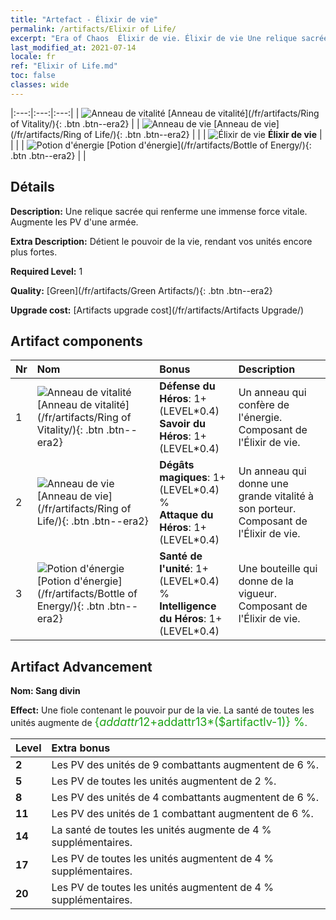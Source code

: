 ```yaml
---
title: "Artefact - Élixir de vie"
permalink: /artifacts/Elixir of Life/
excerpt: "Era of Chaos  Élixir de vie. Élixir de vie Une relique sacrée qui renferme une immense force vitale. Augmente les PV d'une armée."
last_modified_at: 2021-07-14
locale: fr
ref: "Elixir of Life.md"
toc: false
classes: wide
---
```


  |:---:|:---:|:---:| 
  | ![Anneau de vitalité](/images/t/artifact_40111.png) [Anneau de vitalité](/fr/artifacts/Ring of Vitality/){: .btn .btn--era2} |   | ![Anneau de vie](/images/t/artifact_40112.png) [Anneau de vie](/fr/artifacts/Ring of Life/){: .btn .btn--era2} | 
  |   | ![Élixir de vie](/images/t/icon_artifact_11.png) **Élixir de vie** |  | 
  |   | ![Potion d'énergie](/images/t/artifact_40113.png) [Potion d'énergie](/fr/artifacts/Bottle of Energy/){: .btn .btn--era2} |   | 


## Détails

 **Description:** Une relique sacrée qui renferme une immense force vitale. Augmente les PV d'une armée.

 **Extra Description:** Détient le pouvoir de la vie, rendant vos unités encore plus fortes.

 **Required Level:** 1

 **Quality:** [Green](/fr/artifacts/Green Artifacts/){: .btn .btn--era2}

 **Upgrade cost:** [Artifacts upgrade cost](/fr/artifacts/Artifacts Upgrade/)



## Artifact components

  | Nr |    Nom    |   Bonus | Description | 
  |:---|:-----------|:--------|:------------| 
  | 1 | ![Anneau de vitalité](/images/t/artifact_40111.png) [Anneau de vitalité](/fr/artifacts/Ring of Vitality/){: .btn .btn--era2} | **Défense du Héros**: 1+(LEVEL\*0.4)<br/>**Savoir du Héros**: 1+(LEVEL\*0.4) | Un anneau qui confère de l'énergie. Composant de l'Élixir de vie. | 
  | 2 | ![Anneau de vie](/images/t/artifact_40112.png) [Anneau de vie](/fr/artifacts/Ring of Life/){: .btn .btn--era2} | **Dégâts magiques**: 1+(LEVEL\*0.4) %<br/>**Attaque du Héros**: 1+(LEVEL\*0.4) | Un anneau qui donne une grande vitalité à son porteur. Composant de l'Élixir de vie. | 
  | 3 | ![Potion d'énergie](/images/t/artifact_40113.png) [Potion d'énergie](/fr/artifacts/Bottle of Energy/){: .btn .btn--era2} | **Santé de l'unité**: 1+(LEVEL\*0.4) %<br/>**Intelligence du Héros**: 1+(LEVEL\*0.4) | Une bouteille qui donne de la vigueur. Composant de l'Élixir de vie. | 


## Artifact Advancement

 **Nom: Sang divin**

 **Effect:** Une fiole contenant le pouvoir pur de la vie. La santé de toutes les unités augmente de <span style="color: #1ca216;font-size:18px">{$addattr12+$addattr13*($artifactlv-1)} %</span>.

  |  Level  |    Extra bonus  | 
  |:--------|:----------------| 
  | **2** | Les PV des unités de 9 combattants augmentent de 6 %. | 
  | **5** | Les PV de toutes les unités augmentent de 2 %. | 
  | **8** | Les PV des unités de 4 combattants augmentent de 6 %. | 
  | **11** | Les PV des unités de 1 combattant augmentent de 6 %. | 
  | **14** | La santé de toutes les unités augmente de 4 % supplémentaires. | 
  | **17** | Les PV de toutes les unités augmentent de 4 % supplémentaires. | 
  | **20** | Les PV de toutes les unités augmentent de 4 % supplémentaires. | 
